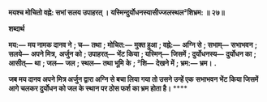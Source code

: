 **मयश्च मोचितो वह्ने: सभां सलय उपाहरत् ।** **यस्मिन्दुर्योधनस्यासीज्जलस्थल²शिभ्रम: ॥ २७॥** 

**शब्दार्थ** 

**मय:—** **मय नामक दानव ने** **; च—** **तथा** **; मोचित:—** **मुक्त हुआ** **; वह्ने:—** **अग्नि से** **; सभाम्—** **सभाभवन** **; सलये—** **अपने मित्र,** **अर्जुन को** **; उपाहरत्—** **भेंट किया** **; यस्मिन्—** **जिसमें** **; दुर्योधनस्य—** **दुर्योधन का** **; आसीत्—** **था** **; जल—** **जल** **; स्थल—** **तथा भूमि** **के** **; ²शि—** **देखने में** **; भ्रम:—** **भ्रम।** **.** 

**जब मय दानव अपने मित्र अर्जुन द्वारा अग्नि से बचा लिया गया तो उसने उन्हें एक** **सभाभवन भेंट किया जिसमें आगे चलकर दुर्योधन को जल के स्थान पर ठोस फर्श का भ्रम** **होता है।** **** 